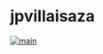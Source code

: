 # jpvillaisaza

[![main][badge]][main]

[badge]: https://github.com/jpvillaisaza/resume/actions/workflows/main.yml/badge.svg
[main]: https://github.com/jpvillaisaza/resume/actions/workflows/main.yml

